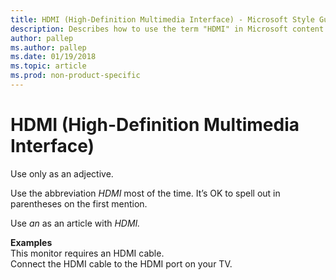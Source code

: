 ```yaml
---
title: HDMI (High-Definition Multimedia Interface) - Microsoft Style Guide
description: Describes how to use the term "HDMI" in Microsoft content.
author: pallep
ms.author: pallep
ms.date: 01/19/2018
ms.topic: article
ms.prod: non-product-specific
---
```


# HDMI (High-Definition Multimedia Interface)

Use only as an adjective. 

Use the abbreviation *HDMI* most of the time. It’s OK to spell out in parentheses on the first mention.

Use *an* as an article with *HDMI.*

**Examples**  
This monitor requires an HDMI cable.  
Connect the HDMI cable to the HDMI port on your TV.
